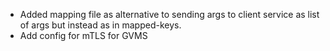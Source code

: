 - Added mapping file as alternative to sending args to client service
  as list of args but instead as in mapped-keys.
- Add config for mTLS for GVMS